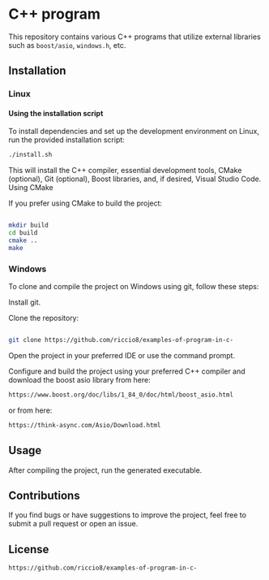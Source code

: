 # C++ program

This repository contains various C++ programs that utilize external libraries such as `boost/asio`, `windows.h`, etc.

## Installation

### Linux

#### Using the installation script

To install dependencies and set up the development environment on Linux, run the provided installation script:

```bash
./install.sh
```

This will install the C++ compiler, essential development tools, CMake (optional), Git (optional), Boost libraries, and, if desired, Visual Studio Code.
Using CMake

If you prefer using CMake to build the project:

```bash

mkdir build
cd build
cmake ..
make
```
### Windows

To clone and compile the project on Windows using git, follow these steps:

Install git.

Clone the repository:

```bash

git clone https://github.com/riccio8/examples-of-program-in-c-
```

Open the project in your preferred IDE or use the command prompt.

Configure and build the project using your preferred C++ compiler and download the boost asio library from here:

```bash
https://www.boost.org/doc/libs/1_84_0/doc/html/boost_asio.html
```

or from here:

```bash
https://think-async.com/Asio/Download.html
```

## Usage

After compiling the project, run the generated executable. 

## Contributions

If you find bugs or have suggestions to improve the project, feel free to submit a pull request or open an issue.


## License

```https://github.com/riccio8/examples-of-program-in-c-```
